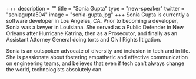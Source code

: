 +++
description = ""
title = "Sonia Gupta"
type = "new-speaker"
twitter = "soniagupta504"
image = "sonia-gupta.jpg"
+++
Sonia Gupta is currently a software developer in Los Angeles, CA. Prior to becoming a developer, Sonia was a lawyer in Louisiana. She served as a Public Defender in New Orleans after Hurricane Katrina, then as a Prosecutor, and finally as an Assistant Attorney General doing torts and Civil Rights litigation.

Sonia is an outspoken advocate of diversity and inclusion in tech and in life. She is passionate about fostering empathetic and effective communication on engineering teams, and believes that even if tech can’t always change the world, technologists absolutely can.